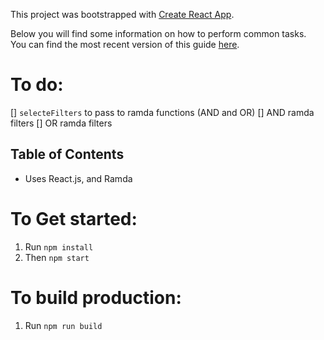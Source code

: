 This project was bootstrapped with [Create React App](https://github.com/facebookincubator/create-react-app).

Below you will find some information on how to perform common tasks.<br>
You can find the most recent version of this guide [here](https://github.com/facebookincubator/create-react-app/blob/master/packages/react-scripts/template/README.md).

# To do:
[] `selecteFilters` to pass to ramda functions (AND and OR)
[] AND ramda filters
[] OR ramda filters

## Table of Contents

- Uses React.js, and Ramda

# To Get started:

1. Run `npm install`
2. Then `npm start`

# To build production:

1. Run `npm run build`